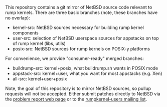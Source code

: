 This repository contains a git mirror of NetBSD source code relevant to
rump kernels.  There are three basic branches (note, these branches
have no overlap):

* kernel-src: NetBSD sources necessary for building rump kernel components
* user-src: selection of NetBSD userspace sources for appstacks on top of rump kernel (libs, utils)
* posix-src: NetBSD sources for rump kernels on POSIX-y platforms

For convenience, we provide "consumer-ready" merged branches:

* buildrump-src: kernel+posix, what buildrump.sh wants in POSIX mode
* appstack-src: kernel+user, what you want for most appstacks (e.g. Xen)
* all-src: kernel+user+posix

Note, the goal of this repository is to mirror NetBSD sources, so
pullup requests will not be accepted.  Either submit patches directly
to NetBSD via the [problem report web
page](http://netbsd.org/cgi-bin/sendpr.cgi?gndb=netbsd) or to the
[rumpkernel-users mailing list](https://lists.sourceforge.net/lists/listinfo/rumpkernel-users).
